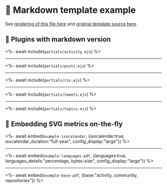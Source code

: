 # 📒 Markdown template example

See [rendering of this file here](https://github.com/lowlighter/metrics/blob/examples/metrics.markdown.full.md) and [original template source here](https://github.com/lowlighter/metrics/blob/master/source/templates/markdown/example.md).

## 🧩 Plugins with markdown version

<%- await include(`partials/activity.ejs`) %>

___

<%- await include(`partials/posts.ejs`) %>

___

<%- await include(`partials/rss.ejs`) %>

___

<%- await include(`partials/tweets.ejs`) %>

___

<%- await include(`partials/topics.ejs`) %>

## 🎈 Embedding SVG metrics on-the-fly

<%- await embed(`example-isocalendar`, {isocalendar:true, isocalendar_duration:"full-year", config_display:"large"}) %>

___

<%- await embed(`example-languages-pdf`, {languages:true, languages_details:"percentage, bytes-size", config_display:"large"}) %>

___

<%- await embed(`example-base-pdf`, {base:"activity, community, repositories"}) %>